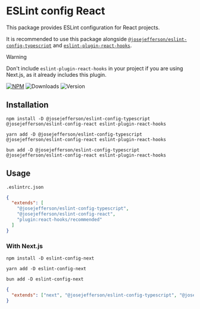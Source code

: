 # ESLint config React

This package provides ESLint configuration for React projects.

It is recommended to use this package alongside [`@josejefferson/eslint-config-typescript`](https://www.npmjs.com/package/@josejefferson/eslint-config-typescript) and [`eslint-plugin-react-hooks`](https://www.npmjs.com/package/eslint-plugin-react-hooks).

> [!WARNING]
> Don't include `eslint-plugin-react-hooks` in your project if you are using Next.js, as it already includes this plugin.

[![NPM](https://img.shields.io/badge/NPM-%23CB3837.svg?style=for-the-badge&logo=npm&logoColor=white)](https://www.npmjs.com/package/@josejefferson/eslint-config-react)
![Downloads](https://img.shields.io/npm/dm/@josejefferson/eslint-config-react?style=for-the-badge)
![Version](https://img.shields.io/npm/v/@josejefferson/eslint-config-react?style=for-the-badge&label=Version)

## Installation

```fish
npm install -D @josejefferson/eslint-config-typescript @josejefferson/eslint-config-react eslint-plugin-react-hooks

yarn add -D @josejefferson/eslint-config-typescript @josejefferson/eslint-config-react eslint-plugin-react-hooks

bun add -D @josejefferson/eslint-config-typescript @josejefferson/eslint-config-react eslint-plugin-react-hooks
```

## Usage

`.eslintrc.json`

```json
{
  "extends": [
    "@josejefferson/eslint-config-typescript",
    "@josejefferson/eslint-config-react",
    "plugin:react-hooks/recommended"
  ]
}
```

### With Next.js

```fish
npm install -D eslint-config-next

yarn add -D eslint-config-next

bun add -D eslint-config-next
```

```json
{
  "extends": ["next", "@josejefferson/eslint-config-typescript", "@josejefferson/eslint-config-react"]
}
```

